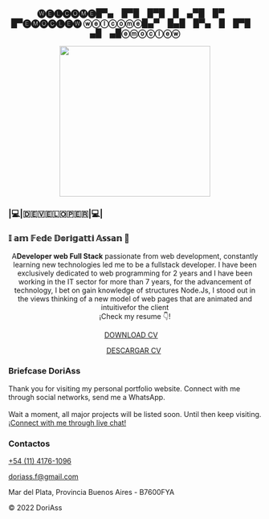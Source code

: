 
<h3 align="center">
🅦🅔🅛🅒🅞🅜🅔█▀▄ █▀█ █▀█ █ ▄▀█ █▀ █▀🅔🅜🅞🅒🅛🅔🅦
ⓦⓔⓛⓒⓞⓜⓔ█▄▀ █▄█ █▀▄ █ █▀█ ▄█ ▄█ⓔⓜⓞⓒⓛⓔⓦ</h3>
   <p align="center" width="300"><img align="center" width="300" border-radius="50%" src="https://avatars.githubusercontent.com/u/114174311?s=400&u=ffde52d15c19e777bad4cd9421c5a5c1ae92e281&v=4" />
   
<h3>|💻|🇩​​​​​🇪​​​​​🇻​​​​​🇪​​​​​🇱​​​​​🇴​​​​​🇵​​​​​🇪​​​​​🇷​​​​​|💻|
</h3>
<h3>𝕀 𝕒𝕞 𝔽𝕖𝕕𝕖 𝔻𝕠𝕣𝕚𝕘𝕒𝕥𝕥𝕚 𝔸𝕤𝕤𝕒𝕟 👋 </h3>
</p>

<p align="center"> A<strong>Developer web Full Stack</strong> passionate from web development, constantly learning new technologies led 
    me to be a fullstack developer.
    I have been exclusively dedicated to web programming for 2 years and I have 
    been working in the IT sector for more than 7 years, for the advancement of 
    technology, I bet on gain knowledge of structures Node.Js, 
    I stood out in the views thinking of a new model of web pages that are                           
    animated and intuitivefor the client<br />¡Check my resume 👇!</p>
<p align="center">
   <a href="https://portafolio-xi-ten.vercel.app/cv/DORIGATTI_FEDERICO_CV_AGO.pdf" style='margin-right:15px'>DOWNLOAD CV </p>
  </a>
<p align="center">
   <a href="https://portafolio-xi-ten.vercel.app/cv/Curriculum-Federico-Dorigatti.pdf" style='margin-right:5px'>DESCARGAR CV </p>
  </a>
  <section class="footer">
    <div class="box-container">
        <div class="box">
            <h3>Briefcase DoriAss</h3>
            <p> Thank you for visiting my personal portfolio website. Connect with me through social networks, send me a WhatsApp. <br /> <br /> Wait a moment, all major projects will be listed soon. Until
            then keep visiting. <a href="https://api.whatsapp.com/send?phone=541141761096&text=More+information+about+%7C+M%C3%A1s+informacion+sobre%3A+">¡Connect with me through live chat! </a> 
            </p>
        </div>
        <div class="box">
            <h3>Contactos</h3>
            <p><a href="tel:+541141761096"><i class="fas fa-phone"></i>
                    +54 (11) 4176-1096
                </a></p>
            <p><a href="mailto:doriass.f@gmail.com"><i class="fas fa-envelope"></i>
                    doriass.f@gmail.com
                </a></p>
            <p> <i class="fas fa-map-marked-alt"></i>Mar del Plata, Provincia Buenos Aires - B7600FYA</p>
        </div>
    </div>
    <a href="https://www.linkedin.com/in/desarrrolladorfrontendbackend/" src="https://www.pngegg.com/es/png-zcecw" target="_blank"style='margin-right:4px' alt="midudev" height="28px" width="28px" ></a>
    <a href="https://github.com/F-DoriAss" class="fab fa-github" target="_blank"></a>
    <a href="mailto:doriass.f@gmail.com" class="fas fa-envelope" target="_blank"></a>
    <a href="#" class="fab fa-twitter" target="_blank"></a>

   <!-- <a href="https://youtube.com/midudev" target="blank" style='margin-right:4px'>
    <img align="center" src="https://cdn.jsdelivr.net/npm/simple-icons@3.0.1/icons/youtube.svg" alt="midudev" height="28px" width="28px" />
  </a>
  <a href="https://instagram.com/midu.dev" target="blank">
    <img align="center" src="https://cdn.jsdelivr.net/npm/simple-icons@3.0.1/icons/instagram.svg" alt="midu.dev" height="28px" width="28px" />
  </a>
  <a href="https://twitter.com/midudev" target="blank">
    <img align="center" src="https://cdn.jsdelivr.net/npm/simple-icons@3.0.1/icons/twitter.svg" alt="midudev" height="28px" width="28px" />
  </a>
</p>

### 📹 Últimos vídeos en mi [canal de Youtube](https://youtube.com/midudev?sub_confirmation=1)

<a href='https://youtu.be/sqyJVoEoPQk' target='_blank'>
  <img width='30%' src='https://img.youtube.com/vi/sqyJVoEoPQk/mqdefault.jpg' alt='Google saca su propio editor de código para programadores!' />
</a>
<a href='https://youtu.be/AbCYziNyjvk' target='_blank'>
  <img width='30%' src='https://img.youtube.com/vi/AbCYziNyjvk/mqdefault.jpg' alt='Animaciones CSS a través del Scroll sin necesidad de JavaScript. 100% nativo' />
</a>
<a href='https://youtu.be/14JdHNLqZeI' target='_blank'>
  <img width='30%' src='https://img.youtube.com/vi/14JdHNLqZeI/mqdefault.jpg' alt='La mejor forma de aprender programación es… ¡programando! Mis sitios favoritos para practicar' />
</a>

### 📹 Últimos vídeos en mi [canal secundario de Youtube](https://youtube.com/midulive?sub_confirmation=1)

<a href='https://youtu.be/SxtsfQJ9QPo' target='_blank'>
  <img width='30%' src='https://img.youtube.com/vi/SxtsfQJ9QPo/mqdefault.jpg' alt='MIDUHENTAI 🥵 #javascript #desarrolloweb #midulive #mejoresmomentos' />
</a>
<a href='https://youtu.be/KcD38Z-Ka6s' target='_blank'>
  <img width='30%' src='https://img.youtube.com/vi/KcD38Z-Ka6s/mqdefault.jpg' alt='¿Qué tan MAL es COPIAR PROYECTOS para tu PORTFOLIO?' />
</a>
<a href='https://youtu.be/bWqIHnbTDpw' target='_blank'>
  <img width='30%' src='https://img.youtube.com/vi/bWqIHnbTDpw/mqdefault.jpg' alt='"LA EXPERIENCIA DE USUARIO ESTA MUERTA" 💀' />
</a>

### 📸 Mis últimas fotos en [mi Instagram](https://instagram.com/midu.dev)

<a href='https://instagram.com/p/Cv-A8kSt7PH' target='_blank'>
  <img width='20%' src='https://instagram.fkiv7-1.fna.fbcdn.net/v/t51.2885-15/367085325_737930354807907_1249850801464906967_n.jpg?stp=dst-jpg_e15_fr_p1080x1080&_nc_ht=instagram.fkiv7-1.fna.fbcdn.net&_nc_cat=103&_nc_ohc=1euimILqm9MAX8PVsOz&edm=APU89FABAAAA&ccb=7-5&oh=00_AfAf5poKxAtnyD9HxHcM4DvhUhULnmCWv3ImVL5k1w0P0g&oe=64DE9A22&_nc_sid=bc0c2c' alt='Instagram photo' />
</a>
<a href='https://instagram.com/p/Cv7XX3KN4kG' target='_blank'>
  <img width='20%' src='https://instagram.fkiv7-1.fna.fbcdn.net/v/t51.2885-15/366994753_6130692653703242_2062985173817820605_n.jpg?stp=dst-jpg_e35_p1080x1080&_nc_ht=instagram.fkiv7-1.fna.fbcdn.net&_nc_cat=102&_nc_ohc=f97leGG3dEQAX-XBRFg&edm=APU89FABAAAA&ccb=7-5&oh=00_AfDwW-YPZgqSV13Q_kSG0a1Qpo_SkD6oUwu6uLkY7Bcg6w&oe=64E1FB76&_nc_sid=bc0c2c' alt='Instagram photo' />
</a>
<a href='https://instagram.com/p/Cv5L7riNK9L' target='_blank'>
  <img width='20%' src='https://instagram.fkiv7-1.fna.fbcdn.net/v/t51.2885-15/366496123_319965847110451_8372603530066313957_n.jpg?stp=dst-jpg_e15&_nc_ht=instagram.fkiv7-1.fna.fbcdn.net&_nc_cat=107&_nc_ohc=Qyo5XiwVoPcAX_PRnaG&edm=APU89FABAAAA&ccb=7-5&oh=00_AfCMotnu-0rSAzPbzjdn1K7lNUsSVA4j7S-HFM-2GnSegA&oe=64DE5AE4&_nc_sid=bc0c2c' alt='Instagram photo' />
</a>
<a href='https://instagram.com/p/Cvzx_0bNxYi' target='_blank'>
  <img width='20%' src='https://instagram.fkiv7-1.fna.fbcdn.net/v/t51.2885-15/366444130_1046546829571326_2134467730645711083_n.jpg?stp=dst-jpg_e15&_nc_ht=instagram.fkiv7-1.fna.fbcdn.net&_nc_cat=106&_nc_ohc=q6Pg_HPMjn8AX-F_0GD&edm=APU89FABAAAA&ccb=7-5&oh=00_AfA2xPKxmh3l4COX-O8JJ_V-WswGU_1_uFRMoeHNNSX6yA&oe=64DE56AA&_nc_sid=bc0c2c' alt='Instagram photo' />
</a>

### 📝 Últimos artículos en mi [blog de Desarrollo Full Stack:](https://midu.dev)
- [Top 5 preguntas de JavaScript en Stack Overflow](https://midu.dev/top-5-preguntas-javascript-stack-overflow/)
- [toReversed, toSpliced, toSorted y with. Nuevos métodos de Array en JavaScript explicados.](https://midu.dev/to-reversed-to-spliced-to-sorted-with/)
- [Cómo leer, copiar y pegar del portapapeles en JavaScript](https://midu.dev/leer-copiar-pegar-portapapeles-javascript/)
- [Desactivar reglas de eslint](https://midu.dev/desactivar-reglas-eslint/)
- [Curso de Rust para desarrolladores JavaScript](https://midu.dev/rust-para-desarrolladores-javascript/) -->

© 2022 DoriAss